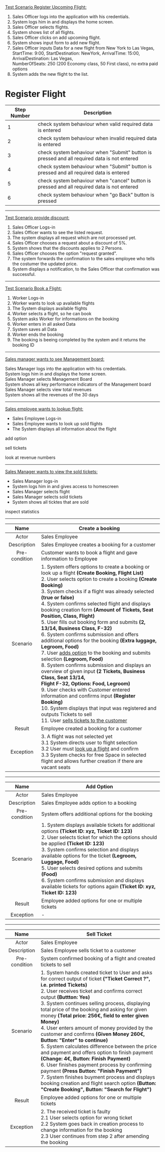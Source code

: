 <ins> Test Scenario Register Upcoming Flight: </ins>

1. Sales Officer logs into the application with his credentials.
2. System logs him in and displays the home screen.
3. Sales Officer selects flights.
4. System shows list of all flights.
5. Sales Officer clicks on add upcoming flight.
6. System shows input form to add new flight.
7. Sales Officer inputs Data for a new flight from New York to Las Vegas,  
StartTime: 9:00, StartDestination: NewYork, ArrivalTime: 15:00, ArrivalDestination: Las Vegas,  
NumberOfSeats: 250 (200 Economy class, 50 First class), no extra paid options
8. System adds the new flight to the list.

# Register Flight
| Step Number | Description |
|-|-|
|1|check system behaviour when valid required data is entered|
|2|check system behaviour when invalid required data is entered|
|3|check system behaviour when "Submit" button is pressed and all required data is not entered|
|4|check system behaviour when "Submit" button is pressed and all required data is  entered|
|5|check system behaviour when "cancel" button is pressed and all required data is not entered
|6| check system behaviour when "go Back" button is pressed |

___
<ins> Test Scenario provide discount: </ins>

1. Sales Officer Logs-in  
2. Sales Officer wants to see the listed request.  
3. The system displays all request which are not processed yet.  
4. Sales Officer chooses a request about a discount of 5%.  
5. System shows that the discounts applies to 2 Persons.  
6. Sales Officer chooses the option "request granted".  
7. The system forwards the confirmation to the sales employee who tells the costumer the updated price.  
8. System displays a notification, to the Sales Officer that confirmation was successful.

___
<ins> Test Scenario Book a Flight: </ins>

1. Worker Logs-in
2. Worker wants to look up available flights
3. The System displays available flights
4. Worker selects a flight, so he can book
5. System asks Worker for informations on the booking
6. Worker enters in all asked Data
7. System saves all Data
8. Worker ends the booking
9. The booking is beeing completed by the system and it returns the booking ID

___
<ins> Sales manager wants to see Management board: </ins>

Sales Manager logs into the application with his credentials.  
System logs him in and displays the home screen.  
Sales Manager selects Management Board  
System shows all key performance indicators of the Management board  
Sales Manager selects view total revenues  
System shows all the revenues of the 30 days  

___
<ins> Sales employee wants to lookup flight: </ins>

- Sales Employee Logs-in
- Sales Employee wants to look up sold flights
- The System displays all information about the flight

add option

sell tickets

look at revenue numbers

___
<ins> Sales Manager wants to view the sold tickets: </ins>

- Sales Manager logs-in
- System logs him in and gives access to homescreen
- Sales Manager selects flight
- Sales Manager selects sold tickets 
- System shows all ticktes that are sold


inspect statistics

___


| Name | 		Create a booking |
|:-:|-| 
| Actor |		Sales Employee |  
|Description| 	Sales Employee creates a booking for a customer  |
|Pre-condition|	Customer wants to book a flight and gave information to Employee
|Scenario| 	1. System offers options to create a booking or look up a flight **(Create Booking, Flight List)** <br> 2. User selects option to create a booking **(Create Booking)** <br> 3. System checks if a flight was already selected **(true or false)** <br> 4. System confirms selected flight and displays booking creation form **(Amount of Tickets, Seat Position, Class, Flight)** <br> 5. User fills out booking form and submits **(2, 13/14, Business Class, F-32)** <br> 6. System confirms submission and offers additional options for the booking **(Extra luggage, Legroom, Food)** <br>	7. User <ins>adds option</ins> to the booking and submits selection **(Legroom, Food)** <br> 8. System confirms submission and displays an overview of given input **(2 Tickets, Business Class, Seat 13/14, <br> Flight F-32, Options: Food, Legroom)** <br> 9. User checks with Customer entered information and confirms input **(Register Booking)** <br> 10. System displays that input was registered and outputs Tickets to sell <br> 11. User <ins>sells tickets <ins> to the customer|
|Result|		Employee created a booking for a customer  
|Exception| 	3. A flight was not selected yet <br> 3.1 System directs user to flight selection <br> 3.2 User must <ins>look up a flight</ins> and confirm <br> 3.3 System checks for free Space in selected flight and allows further creation if there are vacant seats|

___
|Name|Add Option|
|:-:|-|
| Actor |Sales Employee |  
|Description|Sales Employee adds option to a booking|
|Pre-condition|	System offers additional options for the booking
|Scenario| 1. System displays available tickets for additional options **(Ticket ID: xyz, Ticket ID: 123)** <br> 2. User selects ticket for which the options should be applied **(Ticket ID: 123)** <br> 3. System confirms selection and displays available options for the ticket **(Legroom, Luggage, Food)**  <br> 5. User selects desired options and submits **(Food)** <br> 6. System confirms submission and displays available tickets for options again **(Ticket ID: xyz, Ticket ID: 123)** <br>|
|Result| Employee added options for one or multiple tickets  
|Exception| -|
___
|Name|Sell Ticket|
|:-:|-|
| Actor |Sales Employee |  
|Description|Sales Employee sells ticket to a customer|
|Pre-condition|	System confirmed booking of a flight and created tickets to sell|
|Scenario| 1. System hands created ticket to User and asks for correct output of ticket **("Ticket Correct ?", i.e. printed Tickets)** <br> 2. User receives ticket and confirms correct output **(Buttton: Yes)**  <br> 3. System continues selling process, displaying total price of the booking and asking for given money **(Total price: 256€, field to enter given Money)** <br> 4. User enters amount of money provided by the customer and confirms **(Given Money 260€, Button: "Enter" to continue)** <br> 5. System calculates difference between the price and payment and offers option to finish payment **(Change: 4€, Button: Finish Payment)** <br> 6. User finishes payment process by confirming payment **(Press Button: "Finish Payment")** <br> 7. System finishes buyment process and displays booking creation and flight search option **(Button: "Create  Booking", Button: "Search for Flight")** | 
|Result| Employee added options for one or multiple tickets  
|Exception| 2. The received ticket is faulty <br> 2.1 User selects option for wrong ticket <br> 2.2 System goes back in creation process to change information for the booking <br> 2.3 User continues from step 2 after amending the booking |
